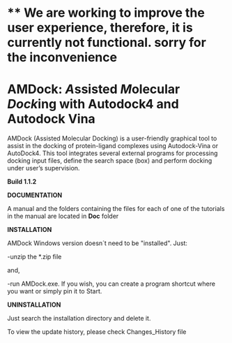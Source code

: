 # ** We are working to improve the user experience, therefore, it is currently not functional. sorry for the inconvenience

# AMDock: *A*ssisted *M*olecular *Dock*ing with Autodock4 and Autodock Vina
AMDock (Assisted Molecular Docking) is a user-friendly graphical tool to assist in the docking of protein-ligand 
complexes using Autodock-Vina or AutoDock4. This tool integrates several external programs for processing docking input 
files, define the search space (box) and perform docking under user’s supervision.

**Build 1.1.2**

**DOCUMENTATION**

A manual and the folders containing the files for each of one of the tutorials in the manual are located in **Doc** folder

**INSTALLATION**

AMDock Windows version doesn´t need to be "installed". Just:

-unzip the *.zip file

and,

-run AMDock.exe. If you wish, you can create a program shortcut where you want or simply pin it to Start.

**UNINSTALLATION**

Just search the installation directory and delete it.


To view the update history, please check Changes_History file
